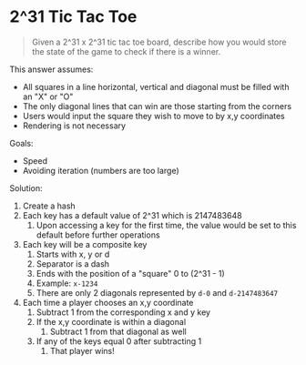 # 2^31 Tic Tac Toe


> Given a 2^31 x 2^31 tic tac toe board, describe how you would store the state of the game to check if there is a winner.


This answer assumes:

* All squares in a line horizontal, vertical and diagonal must be filled with an "X" or "O"
* The only diagonal lines that can win are those starting from the corners
* Users would input the square they wish to move to by x,y coordinates
* Rendering is not necessary


Goals:

* Speed
* Avoiding iteration (numbers are too large)


Solution:

1. Create a hash
1. Each key has a default value of 2^31 which is 2147483648
    1. Upon accessing a key for the first time, the value would be set to this default before further operations
1. Each key will be a composite key
    1. Starts with x, y or d
    1. Separator is a dash
    1. Ends with the position of a "square" 0 to (2^31 - 1)
    1. Example: `x-1234`
    1. There are only 2 diagonals represented by `d-0` and `d-2147483647`
1. Each time a player chooses an x,y coordinate
    1. Subtract 1 from the corresponding x and y key
    1. If the x,y coordinate is within a diagonal
        1. Subtract 1 from that diagonal as well
    1. If any of the keys equal 0 after subtracting 1
        1. That player wins!





